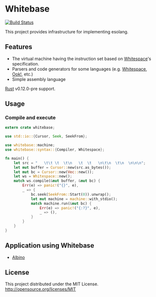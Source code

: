 # Whitebase
[![Build Status](https://travis-ci.org/faultier/whitebase.svg?branch=master)](https://travis-ci.org/faultier/whitebase)

This project provides infrastructure for implementing esolang.

## Features

- The virtual machine having the instruction set based on [Whitespace](http://compsoc.dur.ac.uk/whitespace/index.php)'s specification.
- Parsers and code generators for some languages (e.g. [Whitespace](http://compsoc.dur.ac.uk/whitespace/index.php), [Ook!](http://www.dangermouse.net/esoteric/ook.html), etc.)
- Simple assembly language

[Rust](http://www.rust-lang.org/) v0.12.0-pre support.

## Usage

### Compile and execute

```rust
extern crate whitebase;

use std::io::{Cursor, Seek, SeekFrom};

use whitebase::machine;
use whitebase::syntax::{Compiler, Whitespace};

fn main() {
    let src = "   \t\t \t  \t\n   \t  \t   \n\t\n  \t\n  \n\n\n";
    let mut buffer = Cursor::new(src.as_bytes());
    let mut bc = Cursor::new(Vec::new());
    let ws = Whitespace::new();
    match ws.compile(&mut buffer, &mut bc) {
        Err(e) => panic!("{}", e),
        _ => {
            bc.seek(SeekFrom::Start(0)).unwrap();
            let mut machine = machine::with_stdio();
            match machine.run(&mut bc) {
                Err(e) => panic!("{:?}", e),
                _ => (),
            }
        }
    }
}
```

## Application using Whitebase

- [Albino](https://github.com/faultier/rust-albino)

## License

This project distributed under the MIT License.
http://opensource.org/licenses/MIT
